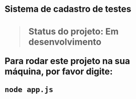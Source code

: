 <h1>Sistema de cadastro de testes<h1>

> Status do projeto: Em desenvolvimento

Para rodar este projeto na sua máquina, por favor digite:

```
node app.js
```
